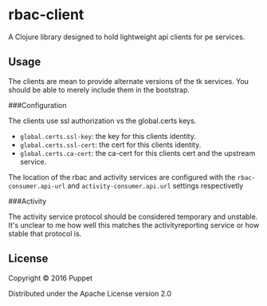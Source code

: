 # rbac-client

A Clojure library designed to hold lightweight api clients for pe services.

## Usage

The clients are mean to provide alternate versions of the tk services. You should be able to merely include them in the bootstrap.

###Configuration

The clients use ssl authorization vs the global.certs keys.

- `global.certs.ssl-key`: the key for this clients identity.
- `global.certs.ssl-cert`: the cert for this clients identity.
- `global.certs.ca-cert`: the ca-cert for this clients cert and the upstream service.

The location of the rbac and activity services are configured with the
`rbac-consumer.api-url` and `activity-consumer.api.url` settings respectivetly

###Activity

The activity service protocol should be considered temporary and unstable. It's
unclear to me how well this matches the activityreporting service or how stable
that protocol is.

## License

Copyright © 2016 Puppet

Distributed under the Apache License version 2.0
